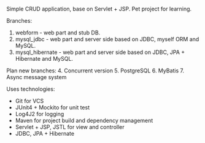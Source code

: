 Simple CRUD application, base on Servlet + JSP. Pet project for learning.

Branches:
1. webform - web part and stub DB.
2. mysql_jdbc - web part and server side based on JDBC, myself ORM and MySQL. 
3. mysql_hibernate - web part and server side based on JDBC, JPA + Hibernate and MySQL.

Plan new branches:
4. Concurrent version
5. PostgreSQL
6. MyBatis
7. Async message system

Uses technologies:
- Git for VCS
- JUnit4 + Mockito for unit test
- Log4J2 for logging
- Maven for project build and dependency management
- Servlet + JSP, JSTL for view and controller
- JDBC, JPA + Hibernate 
